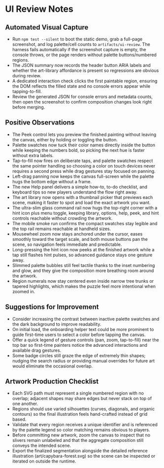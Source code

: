 # UI Review Notes

## Automated Visual Capture
- Run `npm test --silent` to boot the static demo, grab a full-page screenshot, and log palette/cell counts to `artifacts/ui-review`. The harness fails automatically if the screenshot capture is empty, the console throws, or the page renders without palette buttons/numbered regions.
- The JSON summary now records the header button ARIA labels and whether the art-library affordance is present so regressions are obvious during review.
- A dedicated interaction check clicks the first paintable region, ensuring the DOM reflects the filled state and no console errors appear while tapping-to-fill.
- Review the generated JSON for console errors and metadata counts, then open the screenshot to confirm composition changes look right before merging.

## Positive Observations
- The Peek control lets you preview the finished painting without leaving the canvas, either by holding or toggling the button.
- Palette swatches now tuck their color names directly inside the button while keeping the numbers bold, so picking the next hue is faster without extra labels.
- Tap-to-fill now fires on deliberate taps, and palette swatches respect the same pointer handling so choosing a color on touch devices never requires a second press while drag gestures stay focused on panning.
- Left-drag panning now keeps the canvas full-screen while the palette hugs the bottom edge without a frame.
- The new Help panel delivers a simple how-to, to-do checklist, and keyboard tips so new players understand the flow right away.
- The art library now opens with a thumbnail picker that previews each scene, making it faster to spot and load the exact artwork you want.
- The ultra-slim glass command rail now hugs the top-right corner with a hint icon plus menu toggle, keeping library, options, help, peek, and hint controls reachable without crowding the artwork.
- The mobile smoke run confirms the compact swatches stay legible and the top rail remains reachable at handheld sizes.
- Mousewheel zoom now stays anchored under the cursor, eases smoothly toward the target scale, and both mouse buttons pan the scene, so navigation feels immediate and predictable.
- Long-pressing the hint icon now peeks at the finished artwork while a tap still flashes hint pulses, so advanced guidance stays one gesture away.
- Slimmed palette bubbles still feel tactile thanks to the inset numbering and glow, and they give the composition more breathing room around the artwork.
- Region numerals now stay centered even inside narrow tree trunks or tapered highlights, which makes the puzzle feel more intentional when zoomed in.

## Suggestions for Improvement
- Consider increasing the contrast between inactive palette swatches and the dark background to improve readability.
- On initial load, the onboarding helper text could be more prominent to guide first-time users to select a color before tapping the canvas.
- Offer a quick legend of gesture controls (pan, zoom, tap-to-fill) near the top bar so first-time painters notice the advanced interactions and available drag gestures.
- Some badge circles still graze the edge of extremely thin shapes; nudging the search radius or providing manual overrides for future art would eliminate the occasional overlap.

## Artwork Production Checklist
- Each SVG path must represent a single numbered region with no overlap; adjacent shapes may share edges but never stack on top of one another.
- Regions should use varied silhouettes (curves, diagonals, and organic contours) so the final illustration feels hand-crafted instead of grid based.
- Validate that every region receives a unique identifier and is referenced by the palette legend so color matching remains obvious to players.
- Before committing new artwork, zoom the canvas to inspect that no slivers remain unlabeled and that the aggregate composition still conveys the intended scene.
- Export the finalized segmentation alongside the detailed reference illustration (art/capybara-forest.svg) so the scene can be inspected or iterated on outside the runtime.
